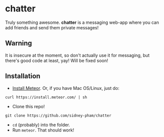 # chatter
Truly something awesome.
**chatter** is a messaging web-app where you can add friends and send them private messages!

## Warning
It is insecure at the moment, so don't actually use it for messaging, but there's good code at least, yay! Will be fixed soon!

## Installation
- [Install Meteor](https://www.meteor.com/install).
Or, if you have Mac OS/Linux, just do:

```
curl https://install.meteor.com/ | sh
```

- Clone this repo!

```
git clone https://github.com/sidney-pham/chatter
```

- `cd` (probably) into the folder.
- Run `meteor`. That should work!
